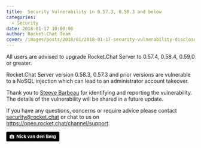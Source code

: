 ```yaml
---
title:  Security Vulnerability in 0.57.3, 0.58.3 and below
categories:
  - Security
date: 2018-01-17 10:00:00
author: Rocket.Chat Team
cover: /images/posts/2018/01/2018-01-17-security-vulnerability-disclosure/cover.jpg
---
```


All users are advised to upgrade Rocket.Chat Server to 0.57.4, 0.58.4, 0.59.0 or greater.

Rocket.Chat Server version 0.58.3, 0.57.3 and prior versions are vulnerable to a NoSQL injection which can lead to an administrator account takeover.

Thank you to <a target="_blank" href="https://twitter.com/steevebarbeau">Steeve Barbeau</a> for identifying and reporting the vulnerability. The details of the vulnerability will be shared in a future update.

If you have any questions, concerns or require advice please contact <a href="mailto:security@rocket.chat" target="_blank">security@rocket.chat</a> or chat to us on <a href="https://open.rocket.chat/channel/support" target="_blank">https://open.rocket.chat/channel/support</a>.

<a style="background-color:black;color:white;text-decoration:none;padding:4px 6px;font-family:-apple-system, BlinkMacSystemFont, &quot;San Francisco&quot;, &quot;Helvetica Neue&quot;, Helvetica, Ubuntu, Roboto, Noto, &quot;Segoe UI&quot;, Arial, sans-serif;font-size:12px;font-weight:bold;line-height:1.2;display:inline-block;border-radius:3px;" href="https://unsplash.com/@nngvandenberg?utm_medium=referral&amp;utm_campaign=photographer-credit&amp;utm_content=creditBadge" target="_blank" rel="noopener noreferrer" title="Download free do whatever you want high-resolution photos from Nick van den Berg"><span style="display:inline-block;padding:2px 3px;"><svg xmlns="http://www.w3.org/2000/svg" style="height:12px;width:auto;position:relative;vertical-align:middle;top:-1px;fill:white;" viewBox="0 0 32 32"><title>unsplash-logo</title><path d="M20.8 18.1c0 2.7-2.2 4.8-4.8 4.8s-4.8-2.1-4.8-4.8c0-2.7 2.2-4.8 4.8-4.8 2.7.1 4.8 2.2 4.8 4.8zm11.2-7.4v14.9c0 2.3-1.9 4.3-4.3 4.3h-23.4c-2.4 0-4.3-1.9-4.3-4.3v-15c0-2.3 1.9-4.3 4.3-4.3h3.7l.8-2.3c.4-1.1 1.7-2 2.9-2h8.6c1.2 0 2.5.9 2.9 2l.8 2.4h3.7c2.4 0 4.3 1.9 4.3 4.3zm-8.6 7.5c0-4.1-3.3-7.5-7.5-7.5-4.1 0-7.5 3.4-7.5 7.5s3.3 7.5 7.5 7.5c4.2-.1 7.5-3.4 7.5-7.5z"></path></svg></span><span style="display:inline-block;padding:2px 3px;">Nick van den Berg</span></a>
